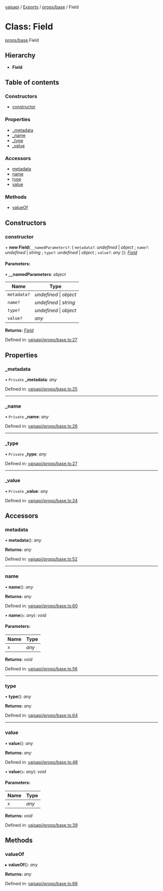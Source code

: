 [yajsapi](../README.md) / [Exports](../modules.md) / [props/base](../modules/props_base.md) / Field

# Class: Field

[props/base](../modules/props_base.md).Field

## Hierarchy

* **Field**

## Table of contents

### Constructors

- [constructor](props_base.field.md#constructor)

### Properties

- [\_metadata](props_base.field.md#_metadata)
- [\_name](props_base.field.md#_name)
- [\_type](props_base.field.md#_type)
- [\_value](props_base.field.md#_value)

### Accessors

- [metadata](props_base.field.md#metadata)
- [name](props_base.field.md#name)
- [type](props_base.field.md#type)
- [value](props_base.field.md#value)

### Methods

- [valueOf](props_base.field.md#valueof)

## Constructors

### constructor

\+ **new Field**(`__namedParameters?`: { `metadata?`: *undefined* \| *object* ; `name?`: *undefined* \| *string* ; `type?`: *undefined* \| *object* ; `value?`: *any*  }): [*Field*](props_base.field.md)

#### Parameters:

• **__namedParameters**: *object*

Name | Type |
------ | ------ |
`metadata?` | *undefined* \| *object* |
`name?` | *undefined* \| *string* |
`type?` | *undefined* \| *object* |
`value?` | *any* |

**Returns:** [*Field*](props_base.field.md)

Defined in: [yajsapi/props/base.ts:27](https://github.com/golemfactory/yajsapi/blob/289a25a/yajsapi/props/base.ts#L27)

## Properties

### \_metadata

• `Private` **\_metadata**: *any*

Defined in: [yajsapi/props/base.ts:25](https://github.com/golemfactory/yajsapi/blob/289a25a/yajsapi/props/base.ts#L25)

___

### \_name

• `Private` **\_name**: *any*

Defined in: [yajsapi/props/base.ts:26](https://github.com/golemfactory/yajsapi/blob/289a25a/yajsapi/props/base.ts#L26)

___

### \_type

• `Private` **\_type**: *any*

Defined in: [yajsapi/props/base.ts:27](https://github.com/golemfactory/yajsapi/blob/289a25a/yajsapi/props/base.ts#L27)

___

### \_value

• `Private` **\_value**: *any*

Defined in: [yajsapi/props/base.ts:24](https://github.com/golemfactory/yajsapi/blob/289a25a/yajsapi/props/base.ts#L24)

## Accessors

### metadata

• **metadata**(): *any*

**Returns:** *any*

Defined in: [yajsapi/props/base.ts:52](https://github.com/golemfactory/yajsapi/blob/289a25a/yajsapi/props/base.ts#L52)

___

### name

• **name**(): *any*

**Returns:** *any*

Defined in: [yajsapi/props/base.ts:60](https://github.com/golemfactory/yajsapi/blob/289a25a/yajsapi/props/base.ts#L60)

• **name**(`x`: *any*): *void*

#### Parameters:

Name | Type |
------ | ------ |
`x` | *any* |

**Returns:** *void*

Defined in: [yajsapi/props/base.ts:56](https://github.com/golemfactory/yajsapi/blob/289a25a/yajsapi/props/base.ts#L56)

___

### type

• **type**(): *any*

**Returns:** *any*

Defined in: [yajsapi/props/base.ts:64](https://github.com/golemfactory/yajsapi/blob/289a25a/yajsapi/props/base.ts#L64)

___

### value

• **value**(): *any*

**Returns:** *any*

Defined in: [yajsapi/props/base.ts:48](https://github.com/golemfactory/yajsapi/blob/289a25a/yajsapi/props/base.ts#L48)

• **value**(`x`: *any*): *void*

#### Parameters:

Name | Type |
------ | ------ |
`x` | *any* |

**Returns:** *void*

Defined in: [yajsapi/props/base.ts:39](https://github.com/golemfactory/yajsapi/blob/289a25a/yajsapi/props/base.ts#L39)

## Methods

### valueOf

▸ **valueOf**(): *any*

**Returns:** *any*

Defined in: [yajsapi/props/base.ts:68](https://github.com/golemfactory/yajsapi/blob/289a25a/yajsapi/props/base.ts#L68)

